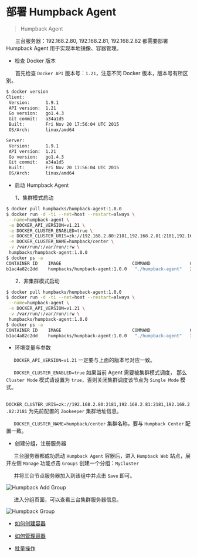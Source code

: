 # 部署 Humpback Agent 

> Humpback Agent 

&ensp;&ensp;&ensp; 三台服务器：192.168.2.80, 192.168.2.81, 192.168.2.82 都需要部署 Humpback Agent 用于实现本地镜像、容器管理。

- 检查 Docker 版本

&ensp;&ensp;&ensp; 首先检查 `Docker API` 版本号：`1.21`，注意不同 Docker 版本，版本号有所区别。

```bash
$ docker version
Client:
 Version:      1.9.1
 API version:  1.21
 Go version:   go1.4.3
 Git commit:   a34a1d5
 Built:        Fri Nov 20 17:56:04 UTC 2015
 OS/Arch:      linux/amd64

Server:
 Version:      1.9.1
 API version:  1.21
 Go version:   go1.4.3
 Git commit:   a34a1d5
 Built:        Fri Nov 20 17:56:04 UTC 2015
 OS/Arch:      linux/amd64
```

- 启动 Humpback Agent

&ensp;&ensp;&ensp; 1、集群模式启动
```bash 
$ docker pull humpbacks/humpback-agent:1.0.0
$ docker run -d -ti --net=host --restart=always \
 --name=humpback-agent \
 -e DOCKER_API_VERSION=v1.21 \
 -e DOCKER_CLUSTER_ENABLED=true \
 -e DOCKER_CLUSTER_URIS=zk://192.168.2.80:2181,192.168.2.81:2181,192.168.2.82:2181 \
 -e DOCKER_CLUSTER_NAME=humpback/center \
 -v /var/run/:/var/run/:rw \
 humpbacks/humpback-agent:1.0.0
$ docker ps -a
CONTAINER ID    IMAGE                           COMMAND               CREATED        STATUS         PORTS         NAMES
b1ac4a82c2dd    humpbacks/humpback-agent:1.0.0   "./humpback-agent"   3 minutes ago  20 seconds ago               humpback-agent
```
&ensp;&ensp;&ensp; 2、非集群模式启动
```bash 
$ docker pull humpbacks/humpback-agent:1.0.0
$ docker run -d -ti --net=host --restart=always \
 --name=humpback-agent \
 -e DOCKER_API_VERSION=v1.21 \
 -v /var/run/:/var/run/:rw \
 humpbacks/humpback-agent:1.0.0
$ docker ps -a
CONTAINER ID    IMAGE                           COMMAND               CREATED        STATUS         PORTS         NAMES
b1ac4a82c2dd    humpbacks/humpback-agent:1.0.0   "./humpback-agent"   3 minutes ago  20 seconds ago               humpback-agent
```

- 环境变量与参数

&ensp;&ensp;&ensp;`DOCKER_API_VERSION=v1.21` 一定要与上面的版本号对应一致。   

&ensp;&ensp;&ensp;`DOCKER_CLUSTER_ENABLED=true` 如果当前 Agent 需要被集群模式调度， 那么 `Cluster Mode` 模式请设置为 `true`，否则关闭集群调度该节点为 `Single Mode` 模式。   

&ensp;&ensp;&ensp;`DOCKER_CLUSTER_URIS=zk://192.168.2.80:2181,192.168.2.81:2181,192.168.2.82:2181` 为先前配置的 `Zookeeper` 集群地址信息。   

&ensp;&ensp;&ensp;`DOCKER_CLUSTER_NAME=humpback/center` 集群名称，要与 `Humpback Center` 配置一致。

- 创建分组，注册服务器

&ensp;&ensp;&ensp;三台服务器都成功启动 `Humpback Agent` 容器后，进入 `Humpback Web` 站点，展开左侧 `Manage` 功能点击 `Groups` 创建一个分组：`MyCluster`   

&ensp;&ensp;&ensp;并将三台节点服务器加入到该组中并点击 `Save` 即可。

![Humpback Add Group](_media/humpbackadd-group.png)

&ensp;&ensp;&ensp;进入分组页面，可以查看三台集群服务器信息。

![Humpback Group](_media/humpback-group.png)

- [如何创建容器](single-create-container.md)

- [如何管理容器](single-manage-container.md)

- [批量操作](single-batch-operate.md)